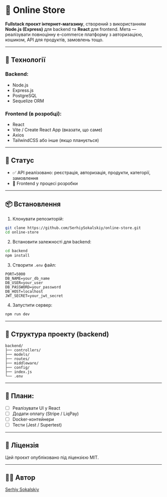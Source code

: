 # 🛒 Online Store

**Fullstack проєкт інтернет-магазину**, створений з використанням **Node.js (Express)** для backend та **React** для frontend. Мета — реалізувати повноцінну e-commerce платформу з авторизацією, кошиком, API для продуктів, замовлень тощо.

---

## 🔧 Технології

### Backend:
- Node.js
- Express.js
- PostgreSQL
- Sequelize ORM

### Frontend (в розробці):
- React
- Vite / Create React App (вказати, що саме)
- Axios
- TailwindCSS або інше (якщо планується)

---

## 🚀 Статус

- ✅ API реалізовано: реєстрація, авторизація, продукти, категорії, замовлення
- 🚧 Frontend у процесі розробки

---

## 📦 Встановлення

1. Клонувати репозиторій:

```bash
git clone https://github.com/SerhiySokalskiy/online-store.git
cd online-store
```

2. Встановити залежності для backend:

```bash
cd backend
npm install
```

3. Створити `.env` файл:

```env
PORT=5000
DB_NAME=your_db_name
DB_USER=your_user
DB_PASSWORD=your_password
DB_HOST=localhost
JWT_SECRET=your_jwt_secret
```

4. Запустити сервер:

```bash
npm run dev
```

---

## 📁 Структура проекту (backend)

```
backend/
├── controllers/
├── models/
├── routes/
├── middleware/
├── config/
├── index.js
└── .env
```

---

## 🧩 Плани:

- [ ] Реалізувати UI у React
- [ ] Додати оплату (Stripe / LiqPay)
- [ ] Docker-контейнери
- [ ] Тести (Jest / Supertest)

---

## 📃 Ліцензія

Цей проєкт опубліковано під ліцензією MIT.

---

## 🙋‍♂️ Автор

[Serhiy Sokalskiy](https://github.com/SerhiySokalskiy)

